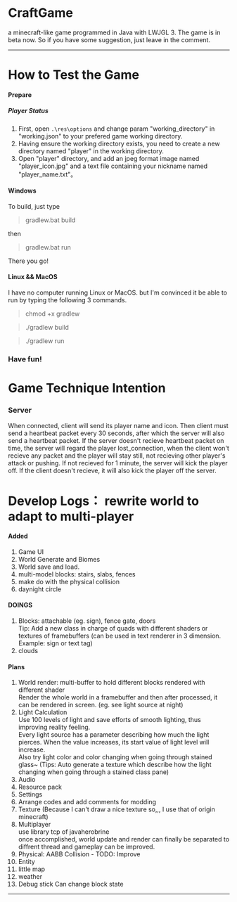 # CraftGame
a minecraft-like game programmed in Java with LWJGL 3.
The game is in beta now. So if you have some suggestion, just leave in the comment.
****

# How to Test the Game

#### Prepare

##### Player Status

1. First, open `.\res\options` and change param "working_directory" in "working.json" to your prefered game working directory.
2. Having ensure the working directory exists, you need to create a new directory named "player" in the working directory.
3. Open "player" directory, and add an jpeg format image named "player_icon.jpg" and a text file containing your nickname named "player_name.txt"。

#### Windows

To build, just type
> gradlew.bat build

then
> gradlew.bat run

There you go!

#### Linux && MacOS

I have no computer running Linux or MacOS.
but I'm convinced it be able to run by typing the following 3 commands.

> chmod +x gradlew

> ./gradlew build

> ./gradlew run

### Have fun!

# Game Technique Intention

### Server

When connected, client will send its player name and icon.
Then client must send a heartbeat packet every 30 seconds, after which the server will also send a heartbeat packet.
If the server doesn't recieve heartbeat packet on time, the server will regard the player lost_connection, when the client won't recieve any packet and the player will stay still, not recieving other player's attack or pushing. If not recieved for 1 minute, the server will kick the player off.
If the client doesn't recieve, it will also kick the player off the server.

# Develop Logs： rewrite world to adapt to multi-player

#### Added

1. Game UI
2. World Generate and Biomes
3. World save and load.
4. multi-model blocks: stairs, slabs, fences
5. make do with the physical collision
6. daynight circle

#### DOINGS

1. Blocks: attachable (eg. sign), fence gate, doors<br/>
   Tip: Add a new class in charge of quads with different shaders or textures of framebuffers (can be used in text renderer in 3 dimension. Example: sign or text tag)
2. clouds

#### Plans

1. World render: multi-buffer to hold different blocks rendered with different shader<br/>
   Render the whole world in a framebuffer and then after processed, it can be rendered in screen. (eg. see light source at night)
2. Light Calculation<br/>
   Use 100 levels of light and save efforts of smooth lighting, thus improving reality feeling.<br/>
   Every light source has a parameter describing how much the light pierces. When the value increases, its start value of light level will increase.<br/>
   Also try light color and color changing when going through stained glass~ (Tips: Auto generate a texture which describe how the light changing when going through a stained class pane)<br/>
3. Audio
4. Resource pack
5. Settings
6. Arrange codes and add comments for modding
7. Texture (Because I can't draw a nice texture so,,, I use that of origin minecraft)
8. Multiplayer<br/>
   use library tcp of javaherobrine<br/>
   once accomplished, world update and render can finally be separated to diffrent thread and gameplay can be improved.
9. Physical: AABB Collision - TODO: Improve
10. Entity
11. little map
12. weather
14. Debug stick
   Can change block state

****
